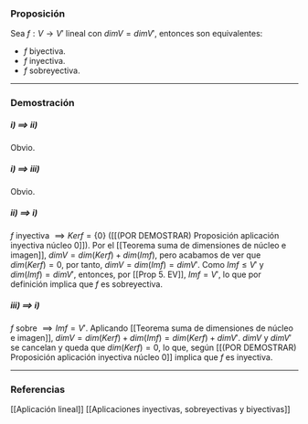 ### Proposición

Sea $f: V \rightarrow V'$ lineal con $dimV = dimV'$, entonces son equivalentes:
- $f$ biyectiva.
- $f$ inyectiva.
- $f$ sobreyectiva.

---
### Demostración

##### i) $\implies$ ii)
Obvio.
##### i) $\implies$ iii)
Obvio.
##### ii) $\implies$ i)
$f$ inyectiva $\implies Kerf = \{0\}$ ([[(POR DEMOSTRAR) Proposición aplicación inyectiva núcleo 0]]). Por el [[Teorema suma de dimensiones de núcleo e imagen]], $dimV = dim(Kerf) + dim(Imf)$, pero acabamos de ver que $dim(Kerf) = 0$, por tanto, $dimV = dim(Imf) = dimV'$. Como $Imf \le V'$ y $dim(Imf) = dimV'$, entonces, por [[Prop 5. EV]], $Imf = V'$, lo que por definición implica que $f$ es sobreyectiva.
##### iii) $\implies$ i)
$f$ sobre $\implies Imf = V'$. Aplicando [[Teorema suma de dimensiones de núcleo e imagen]], $dimV = dim(Kerf) + dim(Imf) = dim(Kerf) + dimV'$. $dimV$ y $dimV'$ se cancelan y queda que $dim(Kerf) = 0$, lo que, según [[(POR DEMOSTRAR) Proposición aplicación inyectiva núcleo 0]] implica que $f$ es inyectiva.

---
### Referencias

[[Aplicación lineal]]
[[Aplicaciones inyectivas, sobreyectivas y biyectivas]]